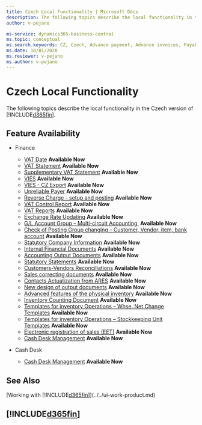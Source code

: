 ```yaml
---
title: Czech Local Functionality | Microsoft Docs
description: The following topics describe the local functionality in the Czech version of Business Central.
author: v-pejano

ms-service: dynamics365-business-central
ms.topic: conceptual
ms.search.keywords: CZ, Czech, Advance payment, Advance invoices, Payables, Finance,  Cash, EET, Cash Desk
ms.date: 10/01/2020
ms.reviewer: v-pejano
ms.author: v-pejano
---
```


# Czech Local Functionality  

The following topics describe the local functionality in the Czech version of [!INCLUDE[d365fin](../../includes/d365fin_md.md)].

## Feature Availability

* Finance  
  * [VAT Date](how-to-setup-vat-date.md) **Available Now** 
  * [VAT Statement](vat-statement.md) **Available Now** 
  * [Supplementary VAT Statement](supplementary-vat-statement.md) **Available Now** 
  * [VIES](vies-cz.md) **Available Now** 
  * [VIES - CZ Export](how-to-use-vies-cz-export.md) **Available Now** 
  * [Unreliable Payer](unreliable-payer.md) **Available Now** 
  * [Reverse Charge - setup and posting](how-to-setup-and-posting-reverse-charge.md) **Available Now** 
  * [VAT Control Report](how-to-create-vat-control-report.md) **Available Now** 
  * [VAT Reports](czech-vat-reports.md) **Available Now** 
  * [Exchange Rate Updating](how-to-update-exchange-rate.md) **Available Now** 
  * [G/L Account Group – Multi-circuit Accounting ](how-to-use-multi-circuit-accounting.md) **Available Now** 
  * [Check of Posting Group changing – Customer, Vendor, item, bank account](check-of-posting-group-changing.md) **Available Now** 
  * [Statutory Company Information](statutory-company-information.md) **Available Now** 
  * [Internal Financial Documents](internal-financial-documents.md) **Available Now** 
  * [Accounting Output Documents](accounting-output-documents.md) **Available Now** 
  * [Statutory Statements](statutory-statements.md) **Available Now** 
  * [Customers-Vendors Reconciliations](customers-vendors-reconciliations.md) **Available Now** 
  * [Sales correcting documents](sales-correcting-documents.md) **Available Now** 
  * [Contacts Actualization from ARES](how-to-update-contacts-from-ares.md) **Available Now** 
  * [New design of output documents](new-design-of-output-documents.md) **Available Now** 
  * [Advanced features of the physical inventory](advanced-features-physical-inventory.md) **Available Now** 
  * [Inventory Counting Document](inventory-counting-document.md) **Available Now** 
  * [Templates for inventory Operations – Whse. Net Change Templates](warehouse-net-change-templates.md) **Available Now** 
  * [Templates for inventory Operations – Stockkeeping Unit Templates](stockkeeping-unit-templates.md) **Available Now** 
  * [Electronic registration of sales (EET)](eet.md) **Available Now** 
  * [Cash Desk Management](cash-desk.md) **Available Now** 

* Cash Desk   
  * [Cash Desk Management](cash-desk.md) **Available Now** 

 
## See Also

[Working with [!INCLUDE[d365fin](../../includes/d365fin_md.md)]](../../ui-work-product.md)  

## [!INCLUDE[d365fin](../../includes/free_trial_md.md)]  